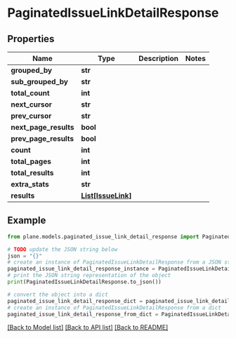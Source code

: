 # PaginatedIssueLinkDetailResponse


## Properties

Name | Type | Description | Notes
------------ | ------------- | ------------- | -------------
**grouped_by** | **str** |  | 
**sub_grouped_by** | **str** |  | 
**total_count** | **int** |  | 
**next_cursor** | **str** |  | 
**prev_cursor** | **str** |  | 
**next_page_results** | **bool** |  | 
**prev_page_results** | **bool** |  | 
**count** | **int** |  | 
**total_pages** | **int** |  | 
**total_results** | **int** |  | 
**extra_stats** | **str** |  | 
**results** | [**List[IssueLink]**](IssueLink.md) |  | 

## Example

```python
from plane.models.paginated_issue_link_detail_response import PaginatedIssueLinkDetailResponse

# TODO update the JSON string below
json = "{}"
# create an instance of PaginatedIssueLinkDetailResponse from a JSON string
paginated_issue_link_detail_response_instance = PaginatedIssueLinkDetailResponse.from_json(json)
# print the JSON string representation of the object
print(PaginatedIssueLinkDetailResponse.to_json())

# convert the object into a dict
paginated_issue_link_detail_response_dict = paginated_issue_link_detail_response_instance.to_dict()
# create an instance of PaginatedIssueLinkDetailResponse from a dict
paginated_issue_link_detail_response_from_dict = PaginatedIssueLinkDetailResponse.from_dict(paginated_issue_link_detail_response_dict)
```
[[Back to Model list]](../README.md#documentation-for-models) [[Back to API list]](../README.md#documentation-for-api-endpoints) [[Back to README]](../README.md)


